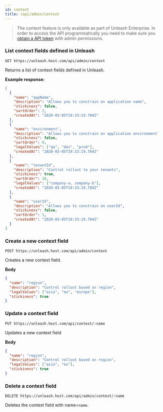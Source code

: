```yaml
---
id: context
title: /api/admin/context
---
```


> The context feature is only available as part of Unleash Enterprise. In order to access the API programmatically you need to make sure you [obtain a API token](../../user_guide/api-token) with admin permissions.

### List context fields defined in Unleash

`GET https://unleash.host.com/api/admin/context`

Returns a list of context fields defined in Unleash.

**Example response:**

```json
[
  {
    "name": "appName",
    "description": "Allows you to constrain on application name",
    "stickiness": false,
    "sortOrder": 2,
    "createdAt": "2020-03-05T19:33:19.784Z"
  },
  {
    "name": "environment",
    "description": "Allows you to constrain on application environment",
    "stickiness": false,
    "sortOrder": 0,
    "legalValues": ["qa", "dev", "prod"],
    "createdAt": "2020-03-05T19:33:19.784Z"
  },
  {
    "name": "tenantId",
    "description": "Control rollout to your tenants",
    "stickiness": true,
    "sortOrder": 10,
    "legalValues": ["company-a, company-b"],
    "createdAt": "2020-03-05T19:33:19.784Z"
  },
  {
    "name": "userId",
    "description": "Allows you to constrain on userId",
    "stickiness": false,
    "sortOrder": 1,
    "createdAt": "2020-03-05T19:33:19.784Z"
  }
]
```

### Create a new context field

`POST https://unleash.host.com/api/admin/context`

Creates a new context field.

**Body**

```json
{
  "name": "region",
  "description": "Control rollout based on region",
  "legalValues": ["asia", "eu", "europe"],
  "stickiness": true
}
```

### Update a context field

`PUT https://unleash.host.com/api/context/:name`

Updates a new context field

**Body**

```json
{
  "name": "region",
  "description": "Control rollout based on region",
  "legalValues": ["asia", "eu"],
  "stickiness": true
}
```

### Delete a context field

`DELETE https://unleash.host.com/api/admin/context/:name`

Deletes the context field with name=`name`.
